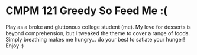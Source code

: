 # CMPM 121 Greedy So Feed Me :(

Play as a broke and gluttonous college student (me). My love for desserts is beyond comprehension, but I tweaked the theme to cover a range of foods. Simply breathing makes me hungry... do your best to satiate your hunger! Enjoy :)
